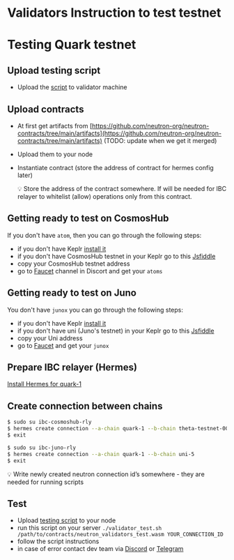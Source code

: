 # Validators Instruction to test testnet

# Testing Quark testnet

## Upload testing script
- Upload the [script](./validator_test.sh) to validator machine 

## Upload contracts

- At first get artifacts from [https://github.com/neutron-org/neutron-contracts/tree/main/artifacts](https://github.com/neutron-org/neutron-contracts/tree/main/artifacts) (TODO: update when we get it merged)
- Upload them to your node
- Instantiate contract (store the address of contract for hermes config later)
    
    <aside>
    💡 Store the address of the contract somewhere. If will be needed for IBC relayer to whitelist (allow) operations only from this contract.
    
    </aside>
    

## Getting ready to test on CosmosHub

If you don't have `atom`, then you can go through the following steps:

- if you don't have Keplr [install it](https://www.keplr.app/)
- if you don't have  CosmosHub testnet in your Keplr go to this [Jsfiddle](https://jsfiddle.net/kht96uvo/1/)
- copy your CosmosHub testnet address
- go to [Faucet](https://discord.com/channels/669268347736686612/953697793476821092) channel in Discort and get your `atoms`

## Getting ready to test on Juno

You don't have `junox` you can go through the following steps:

- if you don't have Keplr [install it](https://www.keplr.app/)
- if you don't have uni (Juno's testnet) in your Keplr go to this [Jsfiddle](https://jsfiddle.net/superatik/L6bys84z/1/)
- copy your Uni address
- go to [Faucet](https://faucet.roguenet.io/) and get your `junox`

## Prepare IBC relayer (Hermes)

[Install Hermes for quark-1](https://github.com/neutron-org/testnets/blob/main/quark/ibc-relayer/instruction.md)

## Create connection between chains

```bash
$ sudo su ibc-cosmoshub-rly
$ hermes create connection --a-chain quark-1 --b-chain theta-testnet-001
$ exit

$ sudo su ibc-juno-rly
$ hermes create connection --a-chain quark-1 --b-chain uni-5
$ exit
```

<aside>
💡 Write newly created neutron connection id’s somewhere - they are needed for running scripts

</aside>

## Test

- Upload [testing script](./validator_test.sh) to your node
- run this script on your server `./validator_test.sh /path/to/contracts/neutron_validators_test.wasm YOUR_CONNECTION_ID`
- follow the script instructions
- in case of error contact dev team via [Discord](https://discord.com/channels/986573321023942708/1030044052529352724) or [Telegram](https://t.me/neutron_community)